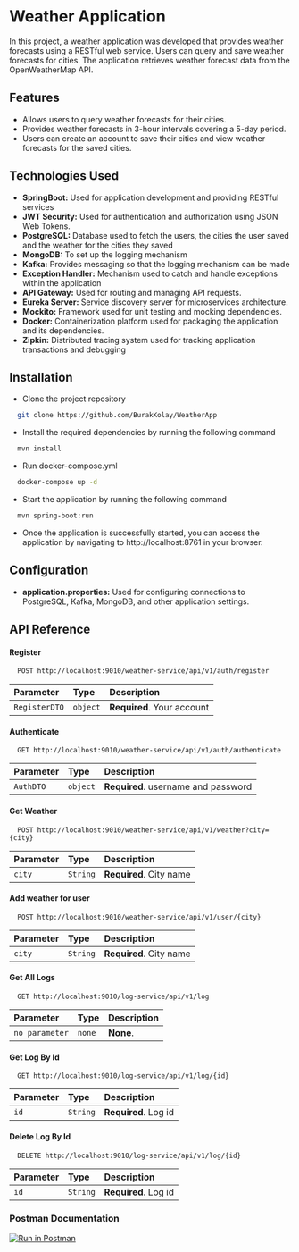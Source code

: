 
# Weather Application

In this project, a weather application was developed that provides weather forecasts using a RESTful web service. Users can query and save weather forecasts for cities. The application retrieves weather forecast data from the OpenWeatherMap API.

## Features
- Allows users to query weather forecasts for their cities.
- Provides weather forecasts in 3-hour intervals covering a 5-day period.
- Users can create an account to save their cities and view weather forecasts for the saved cities.

## Technologies Used
- **SpringBoot:** Used for application development and providing RESTful services
- **JWT Security:** Used for authentication and authorization using JSON Web Tokens.
- **PostgreSQL:** Database used to fetch the users, the cities the user saved and the weather for the cities they saved
- **MongoDB:** To set up the logging mechanism
- **Kafka:** Provides messaging so that the logging mechanism can be made
- **Exception Handler:** Mechanism used to catch and handle exceptions within the application
- **API Gateway:** Used for routing and managing API requests.
- **Eureka Server:** Service discovery server for microservices architecture.
- **Mockito:** Framework used for unit testing and mocking dependencies.
- **Docker:** Containerization platform used for packaging the application and its dependencies.
- **Zipkin:** Distributed tracing system used for tracking application transactions and debugging
## Installation

- Clone the project repository

```bash
  git clone https://github.com/BurakKolay/WeatherApp
```
- Install the required dependencies by running the following command
```bash
  mvn install
```
- Run docker-compose.yml
```bash
  docker-compose up -d
```
- Start the application by running the following command  
```bash
  mvn spring-boot:run
```
- Once the application is successfully started, you can access the application by navigating to http://localhost:8761 in your browser.

## Configuration
- **application.properties:** Used for configuring connections to PostgreSQL, Kafka, MongoDB, and other application settings.
## API Reference

#### Register

```http
  POST http://localhost:9010/weather-service/api/v1/auth/register
```

| Parameter | Type     |   Description                |
| :-------- | :------- | :------------------------- |
| `RegisterDTO` | `object` | **Required**. Your account |

#### Authenticate

```http
  GET http://localhost:9010/weather-service/api/v1/auth/authenticate
```

| Parameter | Type     | Description                       |
| :-------- | :------- | :-------------------------------- |
| `AuthDTO`      | `object` | **Required**. username and password |


#### Get Weather

```http
  POST http://localhost:9010/weather-service/api/v1/weather?city={city}
```

| Parameter | Type     | Description                       |
| :-------- | :------- | :-------------------------------- |
| `city`      | `String` | **Required**. City name |



#### Add weather for user

```http
  POST http://localhost:9010/weather-service/api/v1/user/{city}
```

| Parameter | Type     | Description                       |
| :-------- | :------- | :-------------------------------- |
| `city`      | `String` | **Required**. City name |



#### Get All Logs

```http
  GET http://localhost:9010/log-service/api/v1/log
```

| Parameter | Type     | Description                       |
| :-------- | :------- | :-------------------------------- |
| `no parameter`      | `none` | **None**. |


#### Get Log By Id

```http
  GET http://localhost:9010/log-service/api/v1/log/{id}
```

| Parameter | Type     | Description                       |
| :-------- | :------- | :-------------------------------- |
| `id`      | `String` | **Required**. Log id|

#### Delete Log By Id

```http
  DELETE http://localhost:9010/log-service/api/v1/log/{id}
```

| Parameter | Type     | Description                       |
| :-------- | :------- | :-------------------------------- |
| `id`      | `String` | **Required**. Log id|

### Postman Documentation
[![Run in Postman](https://run.pstmn.io/button.svg)](https://www.postman.com/burakkolay/workspace/akbank/collection/21613379-312e7e5c-1adc-422a-a5a4-87f61d2d5380?action=share&creator=21613379)